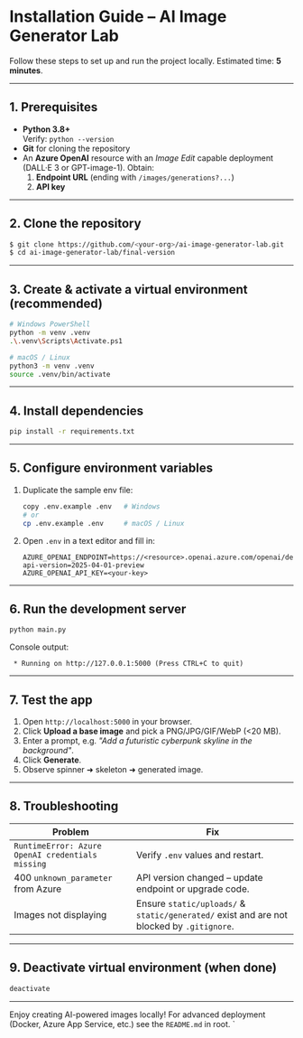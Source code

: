 # Installation Guide – AI Image Generator Lab

Follow these steps to set up and run the project locally. Estimated time: **5 minutes**.

---

## 1. Prerequisites
- **Python 3.8+**  
  Verify: `python --version`
- **Git** for cloning the repository
- An **Azure OpenAI** resource with an *Image Edit* capable deployment (DALL·E 3 or GPT-image-1). Obtain:
  1. **Endpoint URL** (ending with `/images/generations?...`)
  2. **API key**

---

## 2. Clone the repository
```bash
$ git clone https://github.com/<your-org>/ai-image-generator-lab.git
$ cd ai-image-generator-lab/final-version
```

---

## 3. Create & activate a virtual environment (recommended)
```bash
# Windows PowerShell
python -m venv .venv
.\.venv\Scripts\Activate.ps1

# macOS / Linux
python3 -m venv .venv
source .venv/bin/activate
```

---

## 4. Install dependencies
```bash
pip install -r requirements.txt
```

---

## 5. Configure environment variables
1. Duplicate the sample env file:
   ```bash
   copy .env.example .env   # Windows
   # or
   cp .env.example .env     # macOS / Linux
   ```
2. Open `.env` in a text editor and fill in:
   ```env
   AZURE_OPENAI_ENDPOINT=https://<resource>.openai.azure.com/openai/deployments/<deployment>/images/generations?api-version=2025-04-01-preview
   AZURE_OPENAI_API_KEY=<your-key>
   ```

---

## 6. Run the development server
```bash
python main.py
```
Console output:
```
 * Running on http://127.0.0.1:5000 (Press CTRL+C to quit)
```

---

## 7. Test the app
1. Open `http://localhost:5000` in your browser.
2. Click **Upload a base image** and pick a PNG/JPG/GIF/WebP (<20 MB).
3. Enter a prompt, e.g. *"Add a futuristic cyberpunk skyline in the background"*.
4. Click **Generate**.
5. Observe spinner ➜ skeleton ➜ generated image.

---

## 8. Troubleshooting
| Problem                                          | Fix                                                                                       |
| ------------------------------------------------ | ----------------------------------------------------------------------------------------- |
| `RuntimeError: Azure OpenAI credentials missing` | Verify `.env` values and restart.                                                         |
| 400 `unknown_parameter` from Azure               | API version changed – update endpoint or upgrade code.                                    |
| Images not displaying                            | Ensure `static/uploads/` & `static/generated/` exist and are not blocked by `.gitignore`. |

---

## 9. Deactivate virtual environment (when done)
```bash
deactivate
```

---

Enjoy creating AI-powered images locally! For advanced deployment (Docker, Azure App Service, etc.) see the `README.md` in root.
`